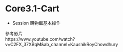 # Core3.1-Cart
<ul>
  <li>Session 購物車基本操作</li>
  
</ul>
參考影片<br>
https://www.youtube.com/watch?v=C2FX_37XBqM&ab_channel=KaushikRoyChowdhury

